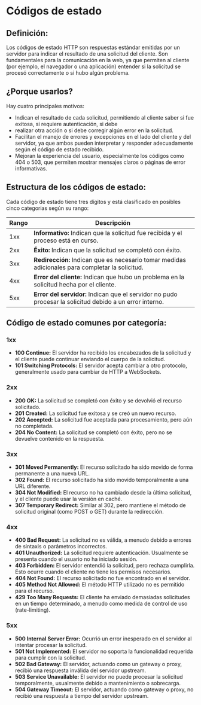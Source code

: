 # Códigos de estado
## Definición:
Los códigos de estado HTTP son respuestas estándar emitidas por un servidor para indicar el resultado de una solicitud 
del cliente. Son fundamentales para la comunicación en la web, ya que permiten al cliente (por ejemplo, el navegador o 
una aplicación) entender si la solicitud se procesó correctamente o si hubo algún problema.

## ¿Porque usarlos?
Hay cuatro principales motivos:
- Indican el resultado de cada solicitud, permitiendo al cliente saber si fue exitosa, si requiere autenticación, si debe
- realizar otra acción o si debe corregir algún error en la solicitud. 
- Facilitan el manejo de errores y excepciones en el lado del cliente y del servidor, ya que ambos pueden interpretar y responder adecuadamente según el código de estado recibido.
- Mejoran la experiencia del usuario, especialmente los códigos como 404 o 503, que permiten mostrar mensajes claros o páginas de error informativas.

## Estructura de los códigos de estado:
Cada código de estado tiene tres dígitos  y está clasificado en posibles cinco categorias según su rango:

| Rango | Descripción                                                                                              |
|-------|----------------------------------------------------------------------------------------------------------|
| 1xx   | **Informativo:** Indican que la solicitud fue recibida y el proceso está en curso.                       |
| 2xx   | **Éxito:** Indican que la solicitud se completó con éxito.                                               |
| 3xx   | **Redirección:** Indican que es necesario tomar medidas adicionales para completar la solicitud.         |
| 4xx   | **Error del cliente:** Indican que hubo un problema en la solicitud hecha por el cliente.                |
| 5xx   | **Error del servidor:** Indican que el servidor no pudo procesar la solicitud debido a un error interno. |

## Código de estado comunes por categoría:
### 1xx
- **100 Continue:** El servidor ha recibido los encabezados de la solicitud y el cliente puede continuar enviando el cuerpo de la solicitud.
- **101 Switching Protocols:** El servidor acepta cambiar a otro protocolo, generalmente usado para cambiar de HTTP a WebSockets.

### 2xx
- **200 OK:** La solicitud se completó con éxito y se devolvió el recurso solicitado.
- **201  Created:** La solicitud fue exitosa y se creó un nuevo recurso.
- **202 Accepted:** La solicitud fue aceptada para procesamiento, pero aún no completada.
- **204 No Content:** La solicitud se completó con éxito, pero no se devuelve contenido en la respuesta.

### 3xx
- **301 Moved Permanently:** El recurso solicitado ha sido movido de forma permanente a una nueva URL.
- **302 Found:** El recurso solicitado ha sido movido temporalmente a una URL diferente.
- **304 Not Modified:** El recurso no ha cambiado desde la última solicitud, y el cliente puede usar la versión en caché.
- **307 Temporary Redirect:** Similar al 302, pero mantiene el método de solicitud original (como POST o GET) durante la redirección.

### 4xx
- **400 Bad Request:** La solicitud no es válida, a menudo debido a errores de sintaxis o parámetros incorrectos.
- **401 Unauthorized:** La solicitud requiere autenticación. Usualmente se presenta cuando el usuario no ha iniciado sesión.
- **403 Forbidden:** El servidor entendió la solicitud, pero rechaza cumplirla. Esto ocurre cuando el cliente no tiene los permisos necesarios.
- **404 Not Found:** El recurso solicitado no fue encontrado en el servidor.
- **405 Method Not Allowed:** El método HTTP utilizado no es permitido para el recurso.
- **429 Too Many Requests:** El cliente ha enviado demasiadas solicitudes en un tiempo determinado, a menudo como medida de control de uso (rate-limiting).

### 5xx
- **500 Internal Server Error:** Ocurrió un error inesperado en el servidor al intentar procesar la solicitud.
- **501 Not Implemented:** El servidor no soporta la funcionalidad requerida para cumplir con la solicitud.
- **502 Bad Gateway:** El servidor, actuando como un gateway o proxy, recibió una respuesta inválida del servidor upstream.
- **503 Service Unavailable:** El servidor no puede procesar la solicitud temporalmente, usualmente debido a mantenimiento o sobrecarga.
- **504 Gateway Timeout:** El servidor, actuando como gateway o proxy, no recibió una respuesta a tiempo del servidor upstream.
